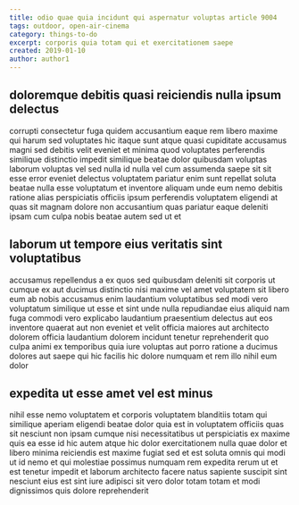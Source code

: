 ```yaml
---
title: odio quae quia incidunt qui aspernatur voluptas article 9004
tags: outdoor, open-air-cinema
category: things-to-do
excerpt: corporis quia totam qui et exercitationem saepe
created: 2019-01-10
author: author1
---
```


## doloremque debitis quasi reiciendis nulla ipsum delectus

corrupti consectetur fuga quidem accusantium eaque rem libero maxime qui harum sed voluptates hic itaque sunt atque quasi cupiditate accusamus magni sed debitis velit eveniet et minima quod voluptates perferendis similique distinctio impedit similique beatae dolor quibusdam voluptas laborum voluptas vel sed nulla id nulla vel cum assumenda saepe sit sit esse error eveniet delectus voluptatem pariatur enim sunt repellat soluta beatae nulla esse voluptatum et inventore aliquam unde eum nemo debitis ratione alias perspiciatis officiis ipsum perferendis voluptatem eligendi at quas sit magnam dolore non accusantium quas pariatur eaque deleniti ipsam cum culpa nobis beatae autem sed ut et

## laborum ut tempore eius veritatis sint voluptatibus

accusamus repellendus a ex quos sed quibusdam deleniti sit corporis ut cumque ex aut ducimus distinctio nisi maxime vel amet voluptatem sit libero eum ab nobis accusamus enim laudantium voluptatibus sed modi vero voluptatum similique ut esse et sint unde nulla repudiandae eius aliquid nam fuga commodi vero explicabo laudantium praesentium delectus aut eos inventore quaerat aut non eveniet et velit officia maiores aut architecto dolorem officia laudantium dolorem incidunt tenetur reprehenderit quo culpa animi ex temporibus quia iure voluptas aut porro ratione a ducimus dolores aut saepe qui hic facilis hic dolore numquam et rem illo nihil eum dolor

## expedita ut esse amet vel est minus

nihil esse nemo voluptatem et corporis voluptatem blanditiis totam qui similique aperiam eligendi beatae dolor quia est in voluptatem officiis quas sit nesciunt non ipsam cumque nisi necessitatibus ut perspiciatis ex maxime quis ea esse id hic autem atque hic dolor exercitationem nulla quae dolor et libero minima reiciendis est maxime fugiat sed et est soluta omnis qui modi ut id nemo et qui molestiae possimus numquam rem expedita rerum ut et est tenetur impedit et laborum architecto facere natus sapiente suscipit sint nesciunt eius est sint iure adipisci sit vero dolor totam totam et modi dignissimos quis dolore reprehenderit

